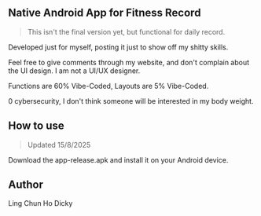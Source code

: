 ## Native Android App for Fitness Record

> This isn't the final version yet, but functional for daily record.

Developed just for myself, posting it just to show off my shitty skills.

Feel free to give comments through my website, and don't complain about the UI design. I am not a UI/UX designer.

Functions are 60% Vibe-Coded, Layouts are 5% Vibe-Coded.

0 cybersecurity, I don't think someone will be interested in my body weight.

## How to use

> Updated 15/8/2025
> 
Download the app-release.apk and install it on your Android device.

## Author
Ling Chun Ho Dicky

